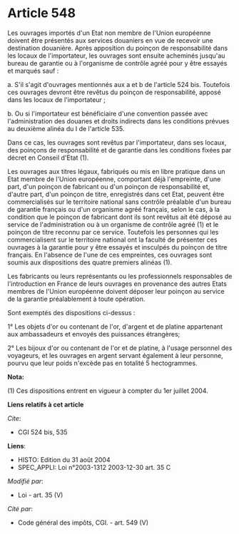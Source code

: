 # Article 548

Les ouvrages importés d'un Etat non membre de l'Union européenne doivent être présentés aux services douaniers en vue de
recevoir une destination douanière. Après apposition du poinçon de responsabilité dans les locaux de l'importateur, les
ouvrages sont ensuite acheminés jusqu'au bureau de garantie ou à l'organisme de contrôle agréé pour y être essayés et marqués
sauf :

a. S'il s'agit d'ouvrages mentionnés aux a et b de l'article 524 bis. Toutefois ces ouvrages devront être revêtus du poinçon
de responsabilité, apposé dans les locaux de l'importateur ;

b. Ou si l'importateur est bénéficiaire d'une convention passée avec l'administration des douanes et droits indirects dans
les conditions prévues au deuxième alinéa du I de l'article 535.

Dans ce cas, les ouvrages sont revêtus par l'importateur, dans ses locaux, des poinçons de responsabilité et de garantie dans
les conditions fixées par décret en Conseil d'Etat (1).

Les ouvrages aux titres légaux, fabriqués ou mis en libre pratique dans un Etat membre de l'Union européenne, comportant déjà
l'empreinte, d'une part, d'un poinçon de fabricant ou d'un poinçon de responsabilité et, d'autre part, d'un poinçon de titre,
enregistrés dans cet Etat, peuvent être commercialisés sur le territoire national sans contrôle préalable d'un bureau de
garantie français ou d'un organisme agréé français, selon le cas, à la condition que le poinçon de fabricant dont ils sont
revêtus ait été déposé au service de l'administration ou à un organisme de contrôle agréé (1) et le poinçon de titre reconnu
par ce service. Toutefois les personnes qui les commercialisent sur le territoire national ont la faculté de présenter ces
ouvrages à la garantie pour y être essayés et insculpés du poinçon de titre français. En l'absence de l'une de ces
empreintes, ces ouvrages sont soumis aux dispositions des quatre premiers alinéas (1).

Les fabricants ou leurs représentants ou les professionnels responsables de l'introduction en France de leurs ouvrages en
provenance des autres Etats membres de l'Union européenne doivent déposer leur poinçon au service de la garantie
préalablement à toute opération.

Sont exemptés des dispositions ci-dessus :

1° Les objets d'or ou contenant de l'or, d'argent et de platine appartenant aux ambassadeurs et envoyés des puissances
étrangères;

2° Les bijoux d'or ou contenant de l'or et de platine, à l'usage personnel des voyageurs, et les ouvrages en argent servant
également à leur personne, pourvu que leur poids n'excède pas en totalité 5 hectogrammes.

**Nota:**

(1) Ces dispositions entrent en vigueur à compter du 1er juillet 2004.

**Liens relatifs à cet article**

_Cite_:

  - CGI 524 bis, 535

**Liens**:

  - HISTO: Edition du 31 août 2004
  - SPEC_APPLI: Loi n°2003-1312 2003-12-30 art. 35 C

_Modifié par_:

  - Loi - art. 35 (V)

_Cité par_:

  - Code général des impôts, CGI. - art. 549 (V)
